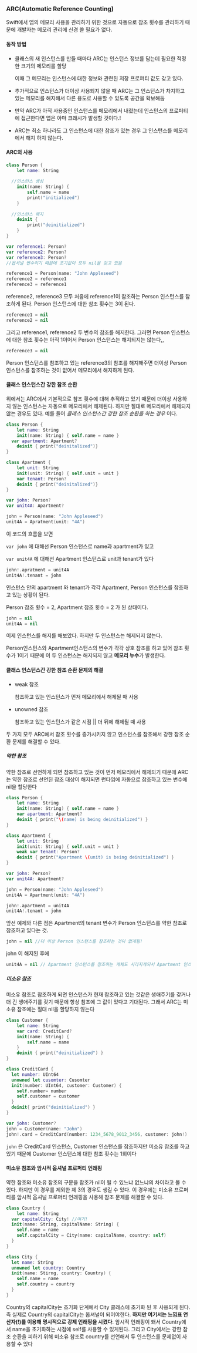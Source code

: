 ### ARC(Automatic Reference Counting)

Swift에서 앱의 메모리 사용을 관리하기 위한 것으로 자동으로 참조 횟수를 관리하기 때문에 개발자는 메모리 관리에 신경 쓸 필요가 없다.



#### 동작 방법

- 클래스의 새 인스턴스를 만들 때마다 ARC는 인스턴스 정보를 담는데 필요한 적정한 크기의 메모리를 할당

  이때 그 메모리는 인스턴스에 대한 정보와 관련된 저장 프로퍼티 값도 갖고 있다.

- 추가적으로 인스턴스가 더이상 사용되지 않을 때 ARC는 그 인스턴스가 차지하고 있는 메모리를 해지해서 다른 용도로 사용할 수 있도록 공간을 확보해둠

- 만약 ARC가 아직 사용중인 인스턴스를 메모리에서 내렸는데 인스턴스의 프로퍼티에 접근한다면 앱은 아마 크래시가 발생할 것이다.!

- ARC는 최소 하나라도 그 인스턴스에 대한 참조가 있는 경우 그 인스턴스를 메모리에서 해지 하지 않는다.



#### ARC의 사용

``` swift
class Person {
	let name: String
  
  //인스턴스 생성
	init(name: String) {
		self.name = name
		print("initialized")
	}
  
  //인스턴스 해지
	deinit {
		print("deinitialized")
	}
}

var reference1: Person?
var reference2: Person?
var reference3: Person?
//옵셔널 변수이기 때문에 초기값이 모두 nil을 갖고 있음

reference1 = Person(name: "John Appleseed")
reference2 = reference1
reference3 = reference1
```

reference2, reference3 모두 처음에 reference1이 참조하는 Person 인스턴스를 참조하게 된다. Person 인스턴스에 대한 참조 횟수는 3이 된다. 

```swift
reference1 = nil
reference2 = nil
```

그리고 reference1, reference2 두 변수의 참조를 해지한다. 그러면 Person 인스턴스에 대한 참조 횟수는 아직 1이어서 Person 인스턴스는 해지되지는 않는다,,

```swift
reference3 = nil
```

Person 인스턴스를 참조하고 있는 reference3의 참조를 해지해주면 더이상 Person 인스턴스를 참조하는 것이 없어서 메모리에서 해지하게 된다.



#### 클래스 인스턴스간 강한 참조 순환

위에서는 ARC에서 기본적으로 참조 횟수에 대해 추적하고 있기 때문에 더이상 사용하지 않는 인스턴스는 자동으로 메모리에서 해제된다. 하지만 절대로 메모리에서 해제되지 않는 경우도 있다. 예를 들어 _클래스 인스턴스간 강한 참조 순환을 하는 경우_ 이다.

```swift
class Person {
	let name: String
	init(name: String) { self.name = name }
  var apartment: Apartment?
	deinit { print("deinitalized")}
}

class Apartment {
	let unit: String
	init(unit: String) { self.unit = unit }
	var tenant: Person?
	deinit { print("deinitalized")}
}

var john: Person?
var unit4A: Apartment?

john = Person(name: "John Appleseed")
unit4A = Apratment(unit: "4A")
```

이 코드의 흐름을 보면 

<code>var john</code> 에 대해선 Person 인스턴스로 name과 apartment가 있고

<code>var unit4A</code> 에 대해선 Apartment 인스턴스로 unit과 tenant가 있다

```swift
john!.apratment = unit4A
unit4A!.tenant = john
```

인스턴스 안의 apartment 와 tenant가 각각 Apartment, Person 인스턴스를 참조하고 있는 상황이 된다. 

Person 참조 횟수 = 2, Apartment 참조 횟수 = 2 가 된 상태이다.

```swift
john = nil
unit4A = nil
```

이제 인스턴스를 해지를 해보았다. 하지만 두 인스턴스는 해제되지 않는다.

Person인스턴스와 Apartment인스턴스의 변수가 각각 상호 참조를 하고 있어 참조 횟수가 1이기 때문에 이 두 인스턴스는 해지되지 않고 **메모리 누수**가 발생한다.



#### 클래스 인스턴스간 강한 참조 순환 문제의 해결

- weak 참조

  참조하고 있는 인스턴스가 먼저 메모리에서 해제될 때 사용

- unowned 참조

  참조하고 있는 인스턴스가 같은 시점 || 더 뒤에 해제될 때 사용

두 가지 모두 ARC에서 참조 횟수를 증가시키지 않고 인스턴스를 참조해서 강한 참조 순환 문제를 해결할 수 있다.



##### 약한 참조

약한 참조로 선언하게 되면 참조하고 있는 것이 먼저 메모리에서 해제되기 때문에 ARC는 약한 참조로 선언된 참조 대상이 해지되면 런타임에 자동으로 참조하고 있는 변수에 nil을 할당한다

```swift
class Person {
    let name: String
    init(name: String) { self.name = name }
    var apartment: Apartment?
    deinit { print("\(name) is being deinitialized") }
}

class Apartment {
    let unit: String
    init(unit: String) { self.unit = unit }
    weak var tenant: Person?
    deinit { print("Apartment \(unit) is being deinitialized") }
}

var john: Person?
var unit4A: Apartment?

john = Person(name: "John Appleseed")
unit4A = Apartment(unit: "4A")

john!.apartment = unit4A
unit4A!.tenant = john
```

앞선 예제와 다른 점은 Apartment의 tenant 변수가 Person 인스턴스를 약한 참조로 참조하고 있다는 것.

```swift
john = nil //더 이상 Person 인스턴스를 참조하는 것이 없게됨!
```

john 이 해지된 후에

```swift
unit4A = nil // Apartment 인스턴스를 참조하는 개체도 사라지게되서 Apartment 인스턴스도 메모리에서 해지됨!
```



##### 미소유 참조

미소유 참조로 참조하게 되면 인스턴스가 현재 참조하고 있는 것같은 생애주기를 갖거나 더 긴 생애주기를 갖기 때문에 항상 참조에 그 값이 있다고 기대된다. 그래서 ARC는 미소유 참조에는 절대 nil을 할당하지 않는다

```swift
class Customer {
	let name: String
	var card: CreditCard?
	init(name: String) {
		self.name = name
	}
	deinit { print("deinitialized") }
}

class CreditCard {
  let number: UInt64
  unowned let cusomter: Cusomter
  init(number: UInt64, customer: Customer) {
  	self.number= number
    self.customer = customer
  }
  deinit{ print("deinitialized") }
}

var john: Customer?
john = Customer(name: "John")
john!.card = CreditCard(number: 1234_5678_9012_3456, customer: john!)
```

<code>john</code> 은 CreditCard 인스턴스, Customer 인스턴스를 참조하지만 미소유 참조를 하고 있기 때문에 Customer 인스턴스에 대한 참조 횟수는 1회이다



#### 미소유 참조와 암시적 옵셔널 프로퍼티 언래핑

약한 참조와 미소유 참조의 구분을 참조가 nil이 될 수 있느냐 없느냐의 차이라고 볼 수 있다. 하지만 이 경우를 제외한 제 3의 경우도 생길 수 있다. 이 경우에는 미소유 프로퍼티를 암시적 옵셔널 프로퍼티 언래핑을 사용해 참조 문제를 해결할 수 있다.

```swift
class Country {
	let name: String
  var capitalCity: City! //여기!
  init(name: String, capitalName: String) {
    self.name = name
    self.capitalCity = City(name: capitalName, country: self)
  }
}

class City {
  let name: String
  unowned let country: Country
  init(name: Stirng, country: Country) {
    self.name = name
    self.country = country
  }
}
```

Country의 capitalCity는 초기화 단계에서 City 클래스에 초기화 된 후 사용되게 된다. 즉 실제로 Country의 capitalCity는 옵셔널이 되어야한다. **하지만 여기서는 느낌표 연산자(!)를 이용해 명시적으로 강제 언래핑을 시켰다**. 암시적 언래핑이 돼서 Country에서 name을 초기화하는 시점에 self를 사용할 수 있게된다. 그리고 City에서는 강한 참조 순환을 피하기 위해 미소유 참조로 country를 선언해서 두 인스턴스를 문제없이 사용할 수 있다


